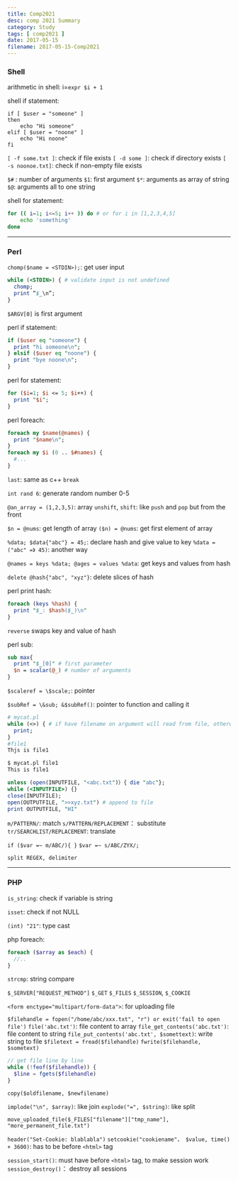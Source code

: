 ```yaml
---
title: Comp2021
desc: comp 2021 Summary
category: Study
tags: [ comp2021 ]
date: 2017-05-15
filename: 2017-05-15-Comp2021
---
```


### Shell

arithmetic in shell: i=`expr $i + 1`

shell if statement: 

```shell
if [ $user = "someone" ]
then
	echo "Hi someone"
elif [ $user = "noone" ]
	echo "Hi noone"
fi
```

`[ -f some.txt ]`: check if file exists
`[ -d some ]`: check if directory exists
`[ -s noonoe.txt]`: check if non-empty file exists

`$#` : number of arguments
`$1`: first argument
`$*`: arguments as array of string
`$@`: arguments all to one string

shell for statement:

```sh
for (( i=1; i<=5; i++ )) do # or for i in [1,2,3,4,5]
	echo 'something'
done
```

------

### Perl

`chomp($name = <STDIN>);`: get user input

```perl
while (<STDIN>) { # validate input is not undefined
  chomp;
  print “$_\n”;
}
```



`$ARGV[0]` is first argument

perl if statement:

```perl
if ($user eq "someone") {
  print "hi someone\n";
} elsif ($user eq "noone") {
  print "bye noone\n";
}
```

perl for statement:

```perl
for ($i=1; $i <= 5; $i++) {
  print "$i";
}
```

perl foreach:

```perl
foreach my $name(@names) {
  print "$name\n";
}
foreach my $i (0 .. $#names) {
  #...
}
```



`last`: same as c++ `break`

`int rand 6`: generate random number 0-5

`@an_array = (1,2,3,5)`: array
`unshift`, `shift`: like `push` and `pop` but from the front

`$n = @nums`: get length of array
`($n) = @nums`: get first element of array

`%data; $data{"abc"} = 45;`: declare hash and give value to key
`%data = ("abc" =》 45)`: another way

`@names = keys %data; @ages = values %data`: get keys and values from hash

`delete @hash{"abc", "xyz"}`: delete slices of hash

perl print hash:

```perl
foreach (keys %hash) {
  print "$_: $hash($_)\n"
}
```

`reverse` swaps key and value of hash

perl sub:

```perl
sub max{
  print "$_[0]" # first parameter
  $n = scalar(@_) # number of arguments
}
```

`$scaleref = \$scale;`: pointer

`$subRef = \&sub; &$subRef()`: pointer to function and calling it

```perl
# mycat.pl
while (<>) { # if have filename on argument will read from file, otherwise just like <STDIN>
  print;
}
#file1
Thjs is file1

$ mycat.pl file1
This is file1
```

```perl
unless (open(INPUTFILE, "<abc.txt")）{ die "abc"};
while (<INPUTFILE>) {}
close(INPUTFILE);
open(OUTPUTFILE, ">>xyz.txt") # append to file
print OUTPUTFILE, "HI"
```

`m/PATTERN/`: match
`s/PATTERN/REPLACEMENT`： substitute
`tr/SEARCHLIST/REPLACEMENT`: translate

`if ($var =~ m/ABC/){ }`
`$var =~ s/ABC/ZYX/;`

`split REGEX, delimiter`

------

### PHP

`is_string`: check if variable is string

`isset`: check if not NULL

`(int) "21"`: type cast

php foreach:

```php
foreach ($array as $each) {
  //..
}
```

`strcmp`: string compare

`$_SERVER["REQUEST_METHOD"]`
`$_GET`
`$_FILES`
`$_SESSION`, `$_COOKIE`

`<form enctype="multipart/form-data">`: for uploading file

`$filehandle = fopen("/home/abc/xxx.txt", "r") or exit('fail to open file')`
`file('abc.txt')`: file content to array 
`file_get_contents('abc.txt')`: file content to string
`file_put_contents('abc.txt', $somettext)`: write string to file
`$filetext = fread($filehandle)`
`fwrite($filehandle, $sometext)`

```php
// get file line by line
while (!feof($filehandle)) {
  $line = fgets($filehandle)
}
```

`copy($oldfilename, $newfilename)`

`implode("\n", $array)`: like join
`explode("=", $string)`: like split

`move_uploaded_file($_FILES["filename"]["tmp_name"], "more_permanent_file.txt")`

`header("Set-Cookie: blablabla")`
`setcookie("cookiename"， $value, time() + 3600)`: has to be before `<html>` tag

`session_start()`: must have before `<html>` tag, to make session work
`session_destroy()`： destroy all sessions